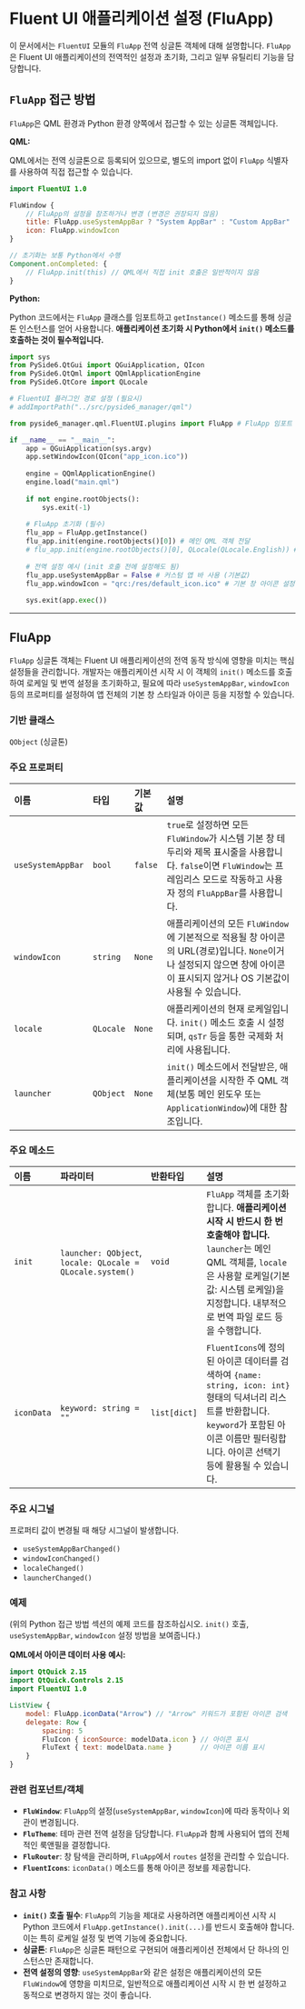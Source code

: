 # Fluent UI 애플리케이션 설정 (FluApp)

이 문서에서는 `FluentUI` 모듈의 `FluApp` 전역 싱글톤 객체에 대해 설명합니다. `FluApp`은 Fluent UI 애플리케이션의 전역적인 설정과 초기화, 그리고 일부 유틸리티 기능을 담당합니다.

## `FluApp` 접근 방법

`FluApp`은 QML 환경과 Python 환경 양쪽에서 접근할 수 있는 싱글톤 객체입니다.

**QML:**

QML에서는 전역 싱글톤으로 등록되어 있으므로, 별도의 import 없이 `FluApp` 식별자를 사용하여 직접 접근할 수 있습니다.

```qml
import FluentUI 1.0

FluWindow {
    // FluApp의 설정을 참조하거나 변경 (변경은 권장되지 않음)
    title: FluApp.useSystemAppBar ? "System AppBar" : "Custom AppBar"
    icon: FluApp.windowIcon 
}

// 초기화는 보통 Python에서 수행
Component.onCompleted: {
    // FluApp.init(this) // QML에서 직접 init 호출은 일반적이지 않음
}
```

**Python:**

Python 코드에서는 `FluApp` 클래스를 임포트하고 `getInstance()` 메소드를 통해 싱글톤 인스턴스를 얻어 사용합니다. **애플리케이션 초기화 시 Python에서 `init()` 메소드를 호출하는 것이 필수적입니다.**

```python
import sys
from PySide6.QtGui import QGuiApplication, QIcon
from PySide6.QtQml import QQmlApplicationEngine
from PySide6.QtCore import QLocale

# FluentUI 플러그인 경로 설정 (필요시)
# addImportPath("../src/pyside6_manager/qml") 

from pyside6_manager.qml.FluentUI.plugins import FluApp # FluApp 임포트

if __name__ == "__main__":
    app = QGuiApplication(sys.argv)
    app.setWindowIcon(QIcon("app_icon.ico"))
    
    engine = QQmlApplicationEngine()
    engine.load("main.qml") 
    
    if not engine.rootObjects():
        sys.exit(-1)
        
    # FluApp 초기화 (필수)
    flu_app = FluApp.getInstance()
    flu_app.init(engine.rootObjects()[0]) # 메인 QML 객체 전달
    # flu_app.init(engine.rootObjects()[0], QLocale(QLocale.English)) # 특정 로케일 지정
    
    # 전역 설정 예시 (init 호출 전에 설정해도 됨)
    flu_app.useSystemAppBar = False # 커스텀 앱 바 사용 (기본값)
    flu_app.windowIcon = "qrc:/res/default_icon.ico" # 기본 창 아이콘 설정
    
    sys.exit(app.exec())
```

---

## FluApp

`FluApp` 싱글톤 객체는 Fluent UI 애플리케이션의 전역 동작 방식에 영향을 미치는 핵심 설정들을 관리합니다. 개발자는 애플리케이션 시작 시 이 객체의 `init()` 메소드를 호출하여 로케일 및 번역 설정을 초기화하고, 필요에 따라 `useSystemAppBar`, `windowIcon` 등의 프로퍼티를 설정하여 앱 전체의 기본 창 스타일과 아이콘 등을 지정할 수 있습니다.

### 기반 클래스

`QObject` (싱글톤)

### 주요 프로퍼티

| 이름             | 타입     | 기본값  | 설명                                                                                                                                |
| :--------------- | :------- | :------ | :---------------------------------------------------------------------------------------------------------------------------------- |
| `useSystemAppBar`| `bool`   | `false` | `true`로 설정하면 모든 `FluWindow`가 시스템 기본 창 테두리와 제목 표시줄을 사용합니다. `false`이면 `FluWindow`는 프레임리스 모드로 작동하고 사용자 정의 `FluAppBar`를 사용합니다. | 
| `windowIcon`     | `string` | `None`  | 애플리케이션의 모든 `FluWindow`에 기본적으로 적용될 창 아이콘의 URL(경로)입니다. `None`이거나 설정되지 않으면 창에 아이콘이 표시되지 않거나 OS 기본값이 사용될 수 있습니다.        |
| `locale`         | `QLocale`| `None`  | 애플리케이션의 현재 로케일입니다. `init()` 메소드 호출 시 설정되며, `qsTr` 등을 통한 국제화 처리에 사용됩니다.                                                     |
| `launcher`       | `QObject`| `None`  | `init()` 메소드에서 전달받은, 애플리케이션을 시작한 주 QML 객체(보통 메인 윈도우 또는 `ApplicationWindow`)에 대한 참조입니다.                                          |

### 주요 메소드

| 이름       | 파라미터                                                | 반환타입     | 설명                                                                                                                                                                                                      |
| :--------- | :------------------------------------------------------ | :----------- | :-------------------------------------------------------------------------------------------------------------------------------------------------------------------------------------------------------- |
| `init`     | `launcher: QObject`, `locale: QLocale = QLocale.system()` | `void`       | `FluApp` 객체를 초기화합니다. **애플리케이션 시작 시 반드시 한 번 호출해야 합니다.** `launcher`는 메인 QML 객체를, `locale`은 사용할 로케일(기본값: 시스템 로케일)을 지정합니다. 내부적으로 번역 파일 로드 등을 수행합니다. | 
| `iconData` | `keyword: string = ""`                                  | `list[dict]` | `FluentIcons`에 정의된 아이콘 데이터를 검색하여 `{name: string, icon: int}` 형태의 딕셔너리 리스트를 반환합니다. `keyword`가 포함된 아이콘 이름만 필터링합니다. 아이콘 선택기 등에 활용될 수 있습니다.                   |

### 주요 시그널

프로퍼티 값이 변경될 때 해당 시그널이 발생합니다.

*   `useSystemAppBarChanged()`
*   `windowIconChanged()`
*   `localeChanged()`
*   `launcherChanged()`

### 예제

(위의 Python 접근 방법 섹션의 예제 코드를 참조하십시오. `init()` 호출, `useSystemAppBar`, `windowIcon` 설정 방법을 보여줍니다.)

**QML에서 아이콘 데이터 사용 예시:**

```qml
import QtQuick 2.15
import QtQuick.Controls 2.15
import FluentUI 1.0

ListView {
    model: FluApp.iconData("Arrow") // "Arrow" 키워드가 포함된 아이콘 검색
    delegate: Row {
        spacing: 5
        FluIcon { iconSource: modelData.icon } // 아이콘 표시
        FluText { text: modelData.name }       // 아이콘 이름 표시
    }
}
```

### 관련 컴포넌트/객체

*   **`FluWindow`**: `FluApp`의 설정(`useSystemAppBar`, `windowIcon`)에 따라 동작이나 외관이 변경됩니다.
*   **`FluTheme`**: 테마 관련 전역 설정을 담당합니다. `FluApp`과 함께 사용되어 앱의 전체적인 룩앤필을 결정합니다.
*   **`FluRouter`**: 창 탐색을 관리하며, `FluApp`에서 `routes` 설정을 관리할 수 있습니다.
*   **`FluentIcons`**: `iconData()` 메소드를 통해 아이콘 정보를 제공합니다.

### 참고 사항

*   **`init()` 호출 필수**: `FluApp`의 기능을 제대로 사용하려면 애플리케이션 시작 시 Python 코드에서 `FluApp.getInstance().init(...)`를 반드시 호출해야 합니다. 이는 특히 로케일 설정 및 번역 기능에 중요합니다.
*   **싱글톤**: `FluApp`은 싱글톤 패턴으로 구현되어 애플리케이션 전체에서 단 하나의 인스턴스만 존재합니다.
*   **전역 설정의 영향**: `useSystemAppBar`와 같은 설정은 애플리케이션의 모든 `FluWindow`에 영향을 미치므로, 일반적으로 애플리케이션 시작 시 한 번 설정하고 동적으로 변경하지 않는 것이 좋습니다. 